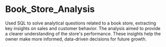 # Book_Store_Analysis
Used SQL to solve analytical questions related to a book store, extracting key insights on sales and customer behavior. The analysis aimed to provide a clearer understanding of the store's performance. These insights help the owner make more informed, data-driven decisions for future growth.

